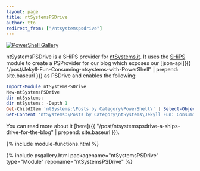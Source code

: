 ```yaml
---
layout: page
title: ntSystemsPSDrive
author: tto
redirect_from: ["/ntsystemspsdrive"]
---
```


[![PowerShell Gallery](https://img.shields.io/powershellgallery/dt/ntsystemspsdrive.svg)](https://www.powershellgallery.com/packages/ntsystemspsdrive)

ntSystemsPSDrive is a SHiPS provider for [ntSystems.it](https://ntsystem.it/). <!-- more -->It uses the [SHiPS](https://github.com/PowerShell/SHiPS/) module to create a PSProvider for our blog which exposes our [json-api]({{ "/post/Jekyll-Fun-Consuming-ntsystems-with-PowerShell" | prepend: site.baseurl }}) as PSDrive and enables the following:


```powershell
Import-Module ntSystemsPSDrive
New-ntSystemsPSDrive
dir ntSystems:
dir ntSystems: -Depth 1
Get-ChildItem 'ntSystems:\Posts by Category\PowerShell\' | Select-Object -Property name,url
Get-Content 'ntSystems:\Posts by Category\ntSystems\Jekyll Fun: Consuming ntSystems with PowerShell' 
```

You can read more about it [here]({{ "/post/ntsystemspsdrive-a-ships-drive-for-the-blog" | prepend: site.baseurl }}).

{% include module-functions.html %}

{% include psgallery.html packagename="ntSystemsPSDrive" type="Module" reponame="ntSystemsPSDrive" %}
